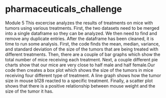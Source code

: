# pharmaceuticals_challenge
Module 5
This excercise analyzes the results of treatments on mice with tumors using various treatments. First,
the two datasets need to be merged into a single dataframe so they can be analyzed. We then need to find
and remove any duplicate entries. After the dataframe has been cleaned, it is time to run some analysis.
First, the code finds the mean, median, variance, and standard deviation of the size of the tumors that
are being treated with different treatments. Then, there are a couple of bar graphs which show the total 
number of mice receiving each treatment. Next, a couple different pie charts show that our mice are very
close to half male and half female.Our code then creates a box plot which shows the size of the tumors
in mice receiving four different type of treatment. A line graph shows how the tumor size in mouse 
b128 reacted to a specific treatment. Finally, a scatter plot shows that there is a positive relationship
between mouse weight and the size of the tumor it has. 
